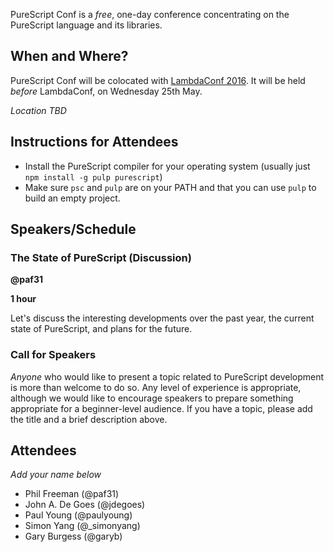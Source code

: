 PureScript Conf is a _free_, one-day conference concentrating on the PureScript language and its libraries.

## When and Where?

PureScript Conf will be colocated with [LambdaConf 2016](http://lambdaconf.us). It will be held _before_ LambdaConf, on Wednesday 25th May.

_Location TBD_

## Instructions for Attendees

- Install the PureScript compiler for your operating system (usually just `npm install -g pulp purescript`)
- Make sure `psc` and `pulp` are on your PATH and that you can use `pulp` to build an empty project.

## Speakers/Schedule

### The State of PureScript (Discussion)

**@paf31**

**1 hour**

Let's discuss the interesting developments over the past year, the current state of PureScript, and plans for the future.

### Call for Speakers

_Anyone_ who would like to present a topic related to PureScript development is more than welcome to do so. Any level of experience is appropriate, although we would like to encourage speakers to prepare something appropriate for a beginner-level audience. If you have a topic, please add the title and a brief description above.

## Attendees

_Add your name below_

- Phil Freeman (@paf31)
- John A. De Goes (@jdegoes)
- Paul Young (@paulyoung)
- Simon Yang (@_simonyang)
- Gary Burgess (@garyb)